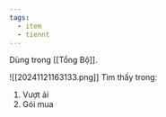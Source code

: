 ```yaml
---
tags:
  - item
  - tiennt
---
```

Dùng trong [[Tổng Bộ]].

![[20241121163133.png]]
Tìm thấy trong:
1. Vượt ải
2. Gói mua


